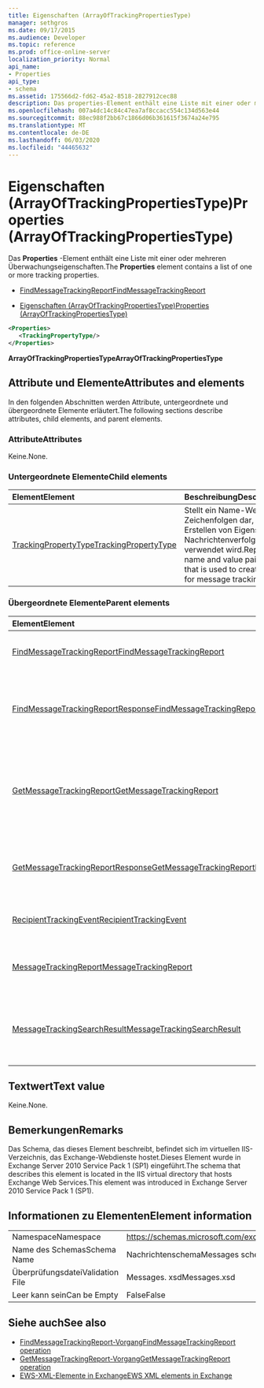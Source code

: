 ```yaml
---
title: Eigenschaften (ArrayOfTrackingPropertiesType)
manager: sethgros
ms.date: 09/17/2015
ms.audience: Developer
ms.topic: reference
ms.prod: office-online-server
localization_priority: Normal
api_name:
- Properties
api_type:
- schema
ms.assetid: 175566d2-fd62-45a2-8518-2827912cec88
description: Das properties-Element enthält eine Liste mit einer oder mehreren Überwachungseigenschaften.
ms.openlocfilehash: 007a4dc14c84c47ea7af8ccacc554c134d563e44
ms.sourcegitcommit: 88ec988f2bb67c1866d06b361615f3674a24e795
ms.translationtype: MT
ms.contentlocale: de-DE
ms.lasthandoff: 06/03/2020
ms.locfileid: "44465632"
---
```

# <a name="properties-arrayoftrackingpropertiestype"></a><span data-ttu-id="b6ae3-103">Eigenschaften (ArrayOfTrackingPropertiesType)</span><span class="sxs-lookup"><span data-stu-id="b6ae3-103">Properties (ArrayOfTrackingPropertiesType)</span></span>

<span data-ttu-id="b6ae3-104">Das **Properties** -Element enthält eine Liste mit einer oder mehreren Überwachungseigenschaften.</span><span class="sxs-lookup"><span data-stu-id="b6ae3-104">The **Properties** element contains a list of one or more tracking properties.</span></span> 
  
- [<span data-ttu-id="b6ae3-105">FindMessageTrackingReport</span><span class="sxs-lookup"><span data-stu-id="b6ae3-105">FindMessageTrackingReport</span></span>](findmessagetrackingreport.md)
  
- [<span data-ttu-id="b6ae3-106">Eigenschaften (ArrayOfTrackingPropertiesType)</span><span class="sxs-lookup"><span data-stu-id="b6ae3-106">Properties (ArrayOfTrackingPropertiesType)</span></span>](properties-arrayoftrackingpropertiestype.md)
  
```xml
<Properties>
   <TrackingPropertyType/>
</Properties>
```

<span data-ttu-id="b6ae3-107">**ArrayOfTrackingPropertiesType**</span><span class="sxs-lookup"><span data-stu-id="b6ae3-107">**ArrayOfTrackingPropertiesType**</span></span>

## <a name="attributes-and-elements"></a><span data-ttu-id="b6ae3-108">Attribute und Elemente</span><span class="sxs-lookup"><span data-stu-id="b6ae3-108">Attributes and elements</span></span>

<span data-ttu-id="b6ae3-109">In den folgenden Abschnitten werden Attribute, untergeordnete und übergeordnete Elemente erläutert.</span><span class="sxs-lookup"><span data-stu-id="b6ae3-109">The following sections describe attributes, child elements, and parent elements.</span></span>
  
### <a name="attributes"></a><span data-ttu-id="b6ae3-110">Attribute</span><span class="sxs-lookup"><span data-stu-id="b6ae3-110">Attributes</span></span>

<span data-ttu-id="b6ae3-111">Keine.</span><span class="sxs-lookup"><span data-stu-id="b6ae3-111">None.</span></span>
  
### <a name="child-elements"></a><span data-ttu-id="b6ae3-112">Untergeordnete Elemente</span><span class="sxs-lookup"><span data-stu-id="b6ae3-112">Child elements</span></span>

|<span data-ttu-id="b6ae3-113">**Element**</span><span class="sxs-lookup"><span data-stu-id="b6ae3-113">**Element**</span></span>|<span data-ttu-id="b6ae3-114">**Beschreibung**</span><span class="sxs-lookup"><span data-stu-id="b6ae3-114">**Description**</span></span>|
|:-----|:-----|
|[<span data-ttu-id="b6ae3-115">TrackingPropertyType</span><span class="sxs-lookup"><span data-stu-id="b6ae3-115">TrackingPropertyType</span></span>](trackingpropertytype.md) <br/> |<span data-ttu-id="b6ae3-116">Stellt ein Name-Wert-Paar von Zeichenfolgen dar, das zum Erstellen von Eigenschaften für Nachrichtenverfolgungsberichte verwendet wird.</span><span class="sxs-lookup"><span data-stu-id="b6ae3-116">Represents a name and value pair of strings that is used to create properties for message tracking reports.</span></span>  <br/> |
   
### <a name="parent-elements"></a><span data-ttu-id="b6ae3-117">Übergeordnete Elemente</span><span class="sxs-lookup"><span data-stu-id="b6ae3-117">Parent elements</span></span>

|<span data-ttu-id="b6ae3-118">**Element**</span><span class="sxs-lookup"><span data-stu-id="b6ae3-118">**Element**</span></span>|<span data-ttu-id="b6ae3-119">**Beschreibung**</span><span class="sxs-lookup"><span data-stu-id="b6ae3-119">**Description**</span></span>|
|:-----|:-----|
|[<span data-ttu-id="b6ae3-120">FindMessageTrackingReport</span><span class="sxs-lookup"><span data-stu-id="b6ae3-120">FindMessageTrackingReport</span></span>](findmessagetrackingreport.md) <br/> |<span data-ttu-id="b6ae3-121">Gibt Kriterien für die Typen von Nachrichten an, die gesucht werden sollen.</span><span class="sxs-lookup"><span data-stu-id="b6ae3-121">Specifies criteria for the types of messages to find.</span></span>  <br/> |
|[<span data-ttu-id="b6ae3-122">FindMessageTrackingReportResponse</span><span class="sxs-lookup"><span data-stu-id="b6ae3-122">FindMessageTrackingReportResponse</span></span>](findmessagetrackingreportresponse.md) <br/> |<span data-ttu-id="b6ae3-123">Enthält den Status und das Ergebnis einer einzelnen [FindMessageTrackingReport-Vorgangs](findmessagetrackingreport-operation.md) Anforderung.</span><span class="sxs-lookup"><span data-stu-id="b6ae3-123">Contains the status and result of a single [FindMessageTrackingReport operation](findmessagetrackingreport-operation.md) request.</span></span>  <br/> |
|[<span data-ttu-id="b6ae3-124">GetMessageTrackingReport</span><span class="sxs-lookup"><span data-stu-id="b6ae3-124">GetMessageTrackingReport</span></span>](getmessagetrackingreport.md) <br/> |<span data-ttu-id="b6ae3-125">Enthält die Anforderung für den [GetMessageTrackingReport-Vorgang](getmessagetrackingreport-operation.md) zum Abrufen des vollständigen Nachrichtenverfolgungsberichts für die angegebene ID.</span><span class="sxs-lookup"><span data-stu-id="b6ae3-125">Contains the request for the [GetMessageTrackingReport operation](getmessagetrackingreport-operation.md) to retrieve the full message tracking report for the specified ID.</span></span>  <br/> |
|[<span data-ttu-id="b6ae3-126">GetMessageTrackingReportResponse</span><span class="sxs-lookup"><span data-stu-id="b6ae3-126">GetMessageTrackingReportResponse</span></span>](getmessagetrackingreportresponse.md) <br/> |<span data-ttu-id="b6ae3-127">Enthält das Ergebnis einer einzelnen [GetMessageTrackingReport-Vorgangs](getmessagetrackingreport-operation.md) Anforderung.</span><span class="sxs-lookup"><span data-stu-id="b6ae3-127">Contains the result of a single [GetMessageTrackingReport operation](getmessagetrackingreport-operation.md) request.</span></span>  <br/> |
|[<span data-ttu-id="b6ae3-128">RecipientTrackingEvent</span><span class="sxs-lookup"><span data-stu-id="b6ae3-128">RecipientTrackingEvent</span></span>](recipienttrackingevent.md) <br/> |<span data-ttu-id="b6ae3-129">Enthält Informationen zu einem einzelnen Ereignis für einen Empfänger.</span><span class="sxs-lookup"><span data-stu-id="b6ae3-129">Contains information for a single event for a recipient.</span></span>  <br/> |
|[<span data-ttu-id="b6ae3-130">MessageTrackingReport</span><span class="sxs-lookup"><span data-stu-id="b6ae3-130">MessageTrackingReport</span></span>](messagetrackingreport.md) <br/> |<span data-ttu-id="b6ae3-131">Enthält eine Nachricht, die in einem [GetMessageTrackingReport-Vorgang](getmessagetrackingreport-operation.md)zurückgegeben wird.</span><span class="sxs-lookup"><span data-stu-id="b6ae3-131">Contains a single message that is returned in a [GetMessageTrackingReport operation](getmessagetrackingreport-operation.md).</span></span>  <br/> |
|[<span data-ttu-id="b6ae3-132">MessageTrackingSearchResult</span><span class="sxs-lookup"><span data-stu-id="b6ae3-132">MessageTrackingSearchResult</span></span>](messagetrackingsearchresult.md) <br/> |<span data-ttu-id="b6ae3-133">Enthält ein einzelnes Nachrichten Ergebnis für ein [FindMessageTrackingReportResponse](findmessagetrackingreportresponse.md) -Element.</span><span class="sxs-lookup"><span data-stu-id="b6ae3-133">Contains a single message result for a [FindMessageTrackingReportResponse](findmessagetrackingreportresponse.md) element.</span></span>  <br/> |
   
## <a name="text-value"></a><span data-ttu-id="b6ae3-134">Textwert</span><span class="sxs-lookup"><span data-stu-id="b6ae3-134">Text value</span></span>

<span data-ttu-id="b6ae3-135">Keine.</span><span class="sxs-lookup"><span data-stu-id="b6ae3-135">None.</span></span>
  
## <a name="remarks"></a><span data-ttu-id="b6ae3-136">Bemerkungen</span><span class="sxs-lookup"><span data-stu-id="b6ae3-136">Remarks</span></span>

<span data-ttu-id="b6ae3-137">Das Schema, das dieses Element beschreibt, befindet sich im virtuellen IIS-Verzeichnis, das Exchange-Webdienste hostet.Dieses Element wurde in Exchange Server 2010 Service Pack 1 (SP1) eingeführt.</span><span class="sxs-lookup"><span data-stu-id="b6ae3-137">The schema that describes this element is located in the IIS virtual directory that hosts Exchange Web Services.This element was introduced in Exchange Server 2010 Service Pack 1 (SP1).</span></span>
  
## <a name="element-information"></a><span data-ttu-id="b6ae3-138">Informationen zu Elementen</span><span class="sxs-lookup"><span data-stu-id="b6ae3-138">Element information</span></span>

|||
|:-----|:-----|
|<span data-ttu-id="b6ae3-139">Namespace</span><span class="sxs-lookup"><span data-stu-id="b6ae3-139">Namespace</span></span>  <br/> |https://schemas.microsoft.com/exchange/services/2006/messages  <br/> |
|<span data-ttu-id="b6ae3-140">Name des Schemas</span><span class="sxs-lookup"><span data-stu-id="b6ae3-140">Schema Name</span></span>  <br/> |<span data-ttu-id="b6ae3-141">Nachrichtenschema</span><span class="sxs-lookup"><span data-stu-id="b6ae3-141">Messages schema</span></span>  <br/> |
|<span data-ttu-id="b6ae3-142">Überprüfungsdatei</span><span class="sxs-lookup"><span data-stu-id="b6ae3-142">Validation File</span></span>  <br/> |<span data-ttu-id="b6ae3-143">Messages. xsd</span><span class="sxs-lookup"><span data-stu-id="b6ae3-143">Messages.xsd</span></span>  <br/> |
|<span data-ttu-id="b6ae3-144">Leer kann sein</span><span class="sxs-lookup"><span data-stu-id="b6ae3-144">Can be Empty</span></span>  <br/> |<span data-ttu-id="b6ae3-145">False</span><span class="sxs-lookup"><span data-stu-id="b6ae3-145">False</span></span>  <br/> |
   
## <a name="see-also"></a><span data-ttu-id="b6ae3-146">Siehe auch</span><span class="sxs-lookup"><span data-stu-id="b6ae3-146">See also</span></span>

- [<span data-ttu-id="b6ae3-147">FindMessageTrackingReport-Vorgang</span><span class="sxs-lookup"><span data-stu-id="b6ae3-147">FindMessageTrackingReport operation</span></span>](findmessagetrackingreport-operation.md)
- [<span data-ttu-id="b6ae3-148">GetMessageTrackingReport-Vorgang</span><span class="sxs-lookup"><span data-stu-id="b6ae3-148">GetMessageTrackingReport operation</span></span>](getmessagetrackingreport-operation.md)
- [<span data-ttu-id="b6ae3-149">EWS-XML-Elemente in Exchange</span><span class="sxs-lookup"><span data-stu-id="b6ae3-149">EWS XML elements in Exchange</span></span>](ews-xml-elements-in-exchange.md)

